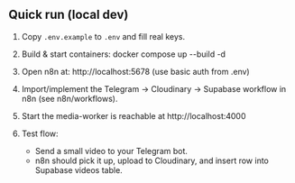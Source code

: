 ## Quick run (local dev)

1. Copy `.env.example` to `.env` and fill real keys.
2. Build & start containers:
   docker compose up --build -d

3. Open n8n at: http://localhost:5678 (use basic auth from .env)
4. Import/implement the Telegram → Cloudinary → Supabase workflow in n8n (see n8n/workflows).
5. Start the media-worker is reachable at http://localhost:4000
6. Test flow:
   - Send a small video to your Telegram bot.
   - n8n should pick it up, upload to Cloudinary, and insert row into Supabase videos table.
